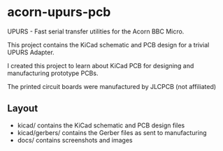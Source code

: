 # acorn-upurs-pcb

UPURS - Fast serial transfer utilities for the Acorn BBC Micro.

This project contains the KiCad schematic and PCB design for a
trivial UPURS Adapter.

I created this project to learn about KiCad PCB for designing and
manufacturing prototype PCBs.

The printed circuit boards were manufactured by JLCPCB (not affiliated)

## Layout

- kicad/ contains the KiCad schematic and PCB design files
- kicad/gerbers/ contains the Gerber files as sent to manufacturing
- docs/ contains screenshots and images
